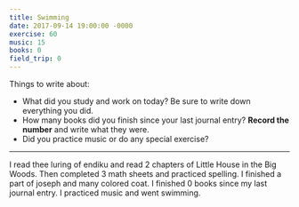 ```yaml
---
title: Swimming
date: 2017-09-14 19:00:00 -0000
exercise: 60
music: 15
books: 0
field_trip: 0
---
```

Things to write about:

* What did you study and work on today? Be sure to write down everything you did.
* How many books did you finish since your last journal entry? **Record the number** and write what they were.
* Did you practice music or do any special exercise?

***

I read thee luring of endiku and read 2 chapters of Little House in the Big Woods. Then completed 3 math sheets and practiced spelling. I finished a part of joseph and many colored coat. I finished 0 books since my last journal entry. I practiced music and went swimming.
